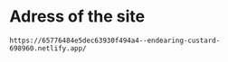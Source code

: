 
# Adress of the site
```banch
https://65776484e5dec63930f494a4--endearing-custard-698960.netlify.app/
```
